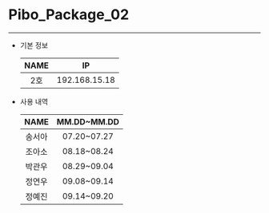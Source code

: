 # Pibo_Package_02
---

* 기본 정보

    |NAME|IP|
    |:---:|:---:|
    |2호|192.168.15.18|


* 사용 내역

    |NAME|MM.DD~MM.DD|
    |:---:|:---:|
    |송서아|07.20~07.27|
    |조아소|08.18~08.24|
    |박관우|08.29~09.04|
    |정연우|09.08~09.14|
    |정예진|09.14~09.20|
